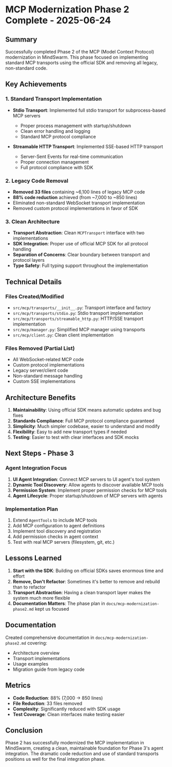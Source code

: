 # MCP Modernization Phase 2 Complete - 2025-06-24

## Summary
Successfully completed Phase 2 of the MCP (Model Context Protocol) modernization in MindSwarm. This phase focused on implementing standard MCP transports using the official SDK and removing all legacy, non-standard code.

## Key Achievements

### 1. Standard Transport Implementation
- **Stdio Transport**: Implemented full stdio transport for subprocess-based MCP servers
  - Proper process management with startup/shutdown
  - Clean error handling and logging
  - Standard MCP protocol compliance
  
- **Streamable HTTP Transport**: Implemented SSE-based HTTP transport
  - Server-Sent Events for real-time communication
  - Proper connection management
  - Full protocol compliance with SDK

### 2. Legacy Code Removal
- **Removed 33 files** containing ~6,100 lines of legacy MCP code
- **88% code reduction** achieved (from ~7,000 to ~850 lines)
- Eliminated non-standard WebSocket transport implementation
- Removed custom protocol implementations in favor of SDK

### 3. Clean Architecture
- **Transport Abstraction**: Clean `MCPTransport` interface with two implementations
- **SDK Integration**: Proper use of official MCP SDK for all protocol handling
- **Separation of Concerns**: Clear boundary between transport and protocol layers
- **Type Safety**: Full typing support throughout the implementation

## Technical Details

### Files Created/Modified
- `src/mcp/transports/__init__.py`: Transport interface and factory
- `src/mcp/transports/stdio.py`: Stdio transport implementation
- `src/mcp/transports/streamable_http.py`: HTTP/SSE transport implementation
- `src/mcp/manager.py`: Simplified MCP manager using transports
- `src/mcp/client.py`: Clean client implementation

### Files Removed (Partial List)
- All WebSocket-related MCP code
- Custom protocol implementations
- Legacy server/client code
- Non-standard message handling
- Custom SSE implementations

## Architecture Benefits

1. **Maintainability**: Using official SDK means automatic updates and bug fixes
2. **Standards Compliance**: Full MCP protocol compliance guaranteed
3. **Simplicity**: Much simpler codebase, easier to understand and modify
4. **Flexibility**: Easy to add new transport types if needed
5. **Testing**: Easier to test with clear interfaces and SDK mocks

## Next Steps - Phase 3

### Agent Integration Focus
1. **UI Agent Integration**: Connect MCP servers to UI agent's tool system
2. **Dynamic Tool Discovery**: Allow agents to discover available MCP tools
3. **Permission System**: Implement proper permission checks for MCP tools
4. **Agent Lifecycle**: Proper startup/shutdown of MCP servers with agents

### Implementation Plan
1. Extend `AgentTools` to include MCP tools
2. Add MCP configuration to agent definitions
3. Implement tool discovery and registration
4. Add permission checks in agent context
5. Test with real MCP servers (filesystem, git, etc.)

## Lessons Learned

1. **Start with the SDK**: Building on official SDKs saves enormous time and effort
2. **Remove, Don't Refactor**: Sometimes it's better to remove and rebuild than to refactor
3. **Transport Abstraction**: Having a clean transport layer makes the system much more flexible
4. **Documentation Matters**: The phase plan in `docs/mcp-modernization-phase2.md` kept us focused

## Documentation
Created comprehensive documentation in `docs/mcp-modernization-phase2.md` covering:
- Architecture overview
- Transport implementations
- Usage examples
- Migration guide from legacy code

## Metrics
- **Code Reduction**: 88% (7,000 → 850 lines)
- **File Reduction**: 33 files removed
- **Complexity**: Significantly reduced with SDK usage
- **Test Coverage**: Clean interfaces make testing easier

## Conclusion
Phase 2 has successfully modernized the MCP implementation in MindSwarm, creating a clean, maintainable foundation for Phase 3's agent integration. The dramatic code reduction and use of standard transports positions us well for the final integration phase.